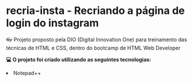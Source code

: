 # recria-insta - Recriando a página de login do instagram 
👓 Projeto proposto pela DIO (Digital Innovation One) para treinamento das técnicas de HTML e CSS, dentro do bootcamp de HTML Web Developer 


<b> 💻 O projeto foi criado utilizando as seguintes tecnologias:</b>
<li> Notepad++ </li>
